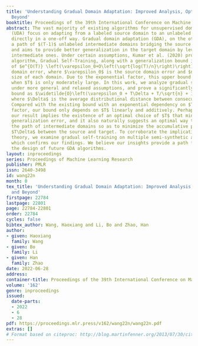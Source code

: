 ```yaml
---
title: 'Understanding Gradual Domain Adaptation: Improved Analysis, Optimal Path and
  Beyond'
booktitle: Proceedings of the 39th International Conference on Machine Learning
abstract: The vast majority of existing algorithms for unsupervised domain adaptation
  (UDA) focus on adapting from a labeled source domain to an unlabeled target domain
  directly in a one-off way. Gradual domain adaptation (GDA), on the other hand, assumes
  a path of $(T-1)$ unlabeled intermediate domains bridging the source and target,
  and aims to provide better generalization in the target domain by leveraging the
  intermediate ones. Under certain assumptions, Kumar et al. (2020) proposed a simple
  algorithm, Gradual Self-Training, along with a generalization bound in the order
  of $e^{O(T)} \left(\varepsilon_0+O\left(\sqrt{log(T)/n}\right)\right)$ for the target
  domain error, where $\varepsilon_0$ is the source domain error and $n$ is the data
  size of each domain. Due to the exponential factor, this upper bound becomes vacuous
  when $T$ is only moderately large. In this work, we analyze gradual self-training
  under more general and relaxed assumptions, and prove a significantly improved generalization
  bound as $\widetilde{O}\left(\varepsilon_0 + T\Delta + T/\sqrt{n} + 1/\sqrt{nT}\right)$,
  where $\Delta$ is the average distributional distance between consecutive domains.
  Compared with the existing bound with an exponential dependency on $T$ as a multiplicative
  factor, our bound only depends on $T$ linearly and additively. Perhaps more interestingly,
  our result implies the existence of an optimal choice of $T$ that minimizes the
  generalization error, and it also naturally suggests an optimal way to construct
  the path of intermediate domains so as to minimize the accumulative path length
  $T\Delta$ between the source and target. To corroborate the implications of our
  theory, we examine gradual self-training on multiple semi-synthetic and real datasets,
  which confirms our findings. We believe our insights provide a path forward toward
  the design of future GDA algorithms.
layout: inproceedings
series: Proceedings of Machine Learning Research
publisher: PMLR
issn: 2640-3498
id: wang22n
month: 0
tex_title: 'Understanding Gradual Domain Adaptation: Improved Analysis, Optimal Path
  and Beyond'
firstpage: 22784
lastpage: 22801
page: 22784-22801
order: 22784
cycles: false
bibtex_author: Wang, Haoxiang and Li, Bo and Zhao, Han
author:
- given: Haoxiang
  family: Wang
- given: Bo
  family: Li
- given: Han
  family: Zhao
date: 2022-06-28
address:
container-title: Proceedings of the 39th International Conference on Machine Learning
volume: '162'
genre: inproceedings
issued:
  date-parts:
  - 2022
  - 6
  - 28
pdf: https://proceedings.mlr.press/v162/wang22n/wang22n.pdf
extras: []
# Format based on citeproc: http://blog.martinfenner.org/2013/07/30/citeproc-yaml-for-bibliographies/
---
```

